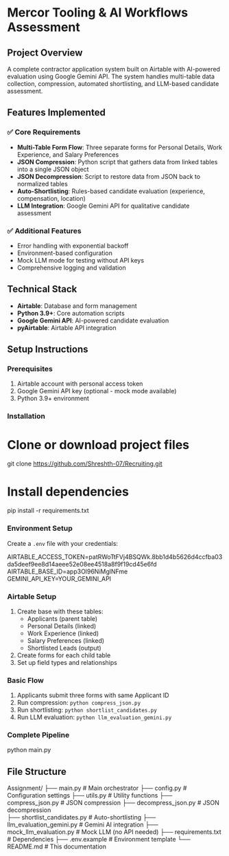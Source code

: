 
# Mercor Tooling & AI Workflows Assessment

## Project Overview

A complete contractor application system built on Airtable with AI-powered evaluation using Google Gemini API. The system handles multi-table data collection, compression, automated shortlisting, and LLM-based candidate assessment.

## Features Implemented

### ✅ Core Requirements

- **Multi-Table Form Flow**: Three separate forms for Personal Details, Work Experience, and Salary Preferences
- **JSON Compression**: Python script that gathers data from linked tables into a single JSON object
- **JSON Decompression**: Script to restore data from JSON back to normalized tables
- **Auto-Shortlisting**: Rules-based candidate evaluation (experience, compensation, location)
- **LLM Integration**: Google Gemini API for qualitative candidate assessment

### ✅ Additional Features

- Error handling with exponential backoff
- Environment-based configuration
- Mock LLM mode for testing without API keys
- Comprehensive logging and validation

## Technical Stack

- **Airtable**: Database and form management
- **Python 3.9+**: Core automation scripts
- **Google Gemini API**: AI-powered candidate evaluation
- **pyAirtable**: Airtable API integration

## Setup Instructions

### Prerequisites

1. Airtable account with personal access token
2. Google Gemini API key (optional - mock mode available)
3. Python 3.9+ environment

### Installation


# Clone or download project files
git clone https://github.com/Shreshth-07/Recruiting.git

# Install dependencies
pip install -r requirements.txt

### Environment Setup

Create a `.env` file with your credentials:

AIRTABLE_ACCESS_TOKEN=patRWoTtFVj4BSQWk.8bb1d4b5626d4ccfba03da5deef9ee8d14aeee52e08ee4518a8f9f19cd45e6fd
AIRTABLE_BASE_ID=app3Ol96NiMglNFme
GEMINI_API_KEY=YOUR_GEMINI_API

### Airtable Setup

1. Create base with these tables:
   * Applicants (parent table)
   * Personal Details (linked)
   * Work Experience (linked)
   * Salary Preferences (linked)
   * Shortlisted Leads (output)
2. Create forms for each child table
3. Set up field types and relationships

### Basic Flow

1. Applicants submit three forms with same Applicant ID
2. Run compression: `python compress_json.py`
3. Run shortlisting: `python shortlist_candidates.py`
4. Run LLM evaluation: `python llm_evaluation_gemini.py`

### Complete Pipeline

python main.py

## File Structure


Assignment/
├── main.py                 # Main orchestrator
├── config.py              # Configuration settings
├── utils.py               # Utility functions
├── compress_json.py       # JSON compression
├── decompress_json.py     # JSON decompression  
├── shortlist_candidates.py # Auto-shortlisting
├── llm_evaluation_gemini.py # Gemini AI integration
├── mock_llm_evaluation.py # Mock LLM (no API needed)
├── requirements.txt       # Dependencies
├── .env.example          # Environment template
└── README.md            # This documentation

